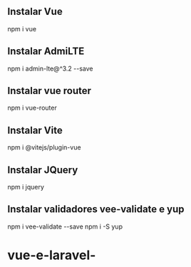 ## Instalar Vue
npm i vue

## Instalar AdmiLTE

npm i admin-lte@^3.2 --save

## Instalar vue router
npm i vue-router

## Instalar Vite
npm i @vitejs/plugin-vue

## Instalar JQuery
npm i jquery

## Instalar validadores vee-validate e yup
npm i vee-validate --save
npm i -S yup
# vue-e-laravel-
